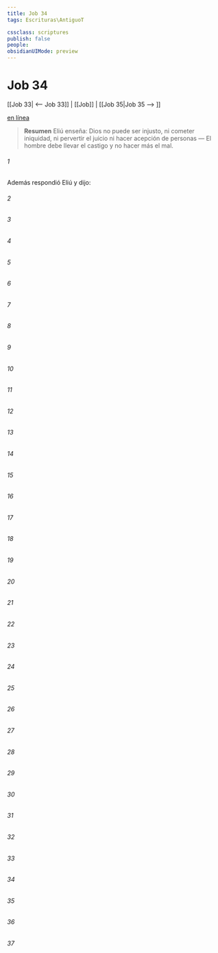 ```yaml
---
title: Job 34
tags: Escrituras\AntiguoT

cssclass: scriptures
publish: false
people:
obsidianUIMode: preview
---
```


# Job 34
[[Job 33| <-- Job 33]] | [[Job]] | [[Job 35|Job 35 --> ]]

[en línea](https://churchofjesuschrist.org/study/scriptures/ot/job/34?lang=spa)

> __Resumen__
Eliú enseña: Dios no puede ser injusto, ni cometer iniquidad, ni pervertir el juicio ni hacer acepción de personas — El hombre debe llevar el castigo y no hacer más el mal.

###### 1 
Además respondió Eliú y dijo:

###### 2 


###### 3 


###### 4 


###### 5 


###### 6 


###### 7 


###### 8 


###### 9 


###### 10 


###### 11 


###### 12 


###### 13 


###### 14 


###### 15 


###### 16 


###### 17 


###### 18 


###### 19 


###### 20 


###### 21 


###### 22 


###### 23 


###### 24 


###### 25 


###### 26 


###### 27 


###### 28 


###### 29 


###### 30 


###### 31 


###### 32 


###### 33 


###### 34 


###### 35 


###### 36 


###### 37 


